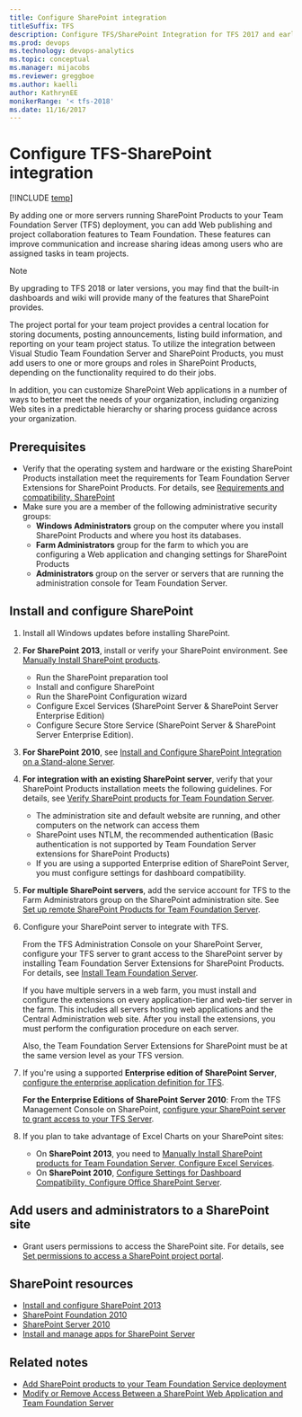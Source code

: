 ```yaml
---
title: Configure SharePoint integration 
titleSuffix: TFS
description: Configure TFS/SharePoint Integration for TFS 2017 and earlier versions
ms.prod: devops
ms.technology: devops-analytics
ms.topic: conceptual 
ms.manager: mijacobs
ms.reviewer: greggboe
ms.author: kaelli
author: KathrynEE
monikerRange: '< tfs-2018'
ms.date: 11/16/2017
---
```


# Configure TFS-SharePoint integration

[!INCLUDE [temp](./_shared/about-sharepoint-deprecation.md)]

By adding one or more servers running SharePoint Products to your Team Foundation Server (TFS) deployment, you can add Web publishing and project collaboration features to Team Foundation. These features can improve communication and increase sharing ideas among users who are assigned tasks in team projects. 

> [!NOTE] 
> By upgrading to TFS 2018 or later versions, you may find that the built-in dashboards and wiki will provide many of the features that SharePoint provides.  

The project portal for your team project provides a central location for storing documents, posting announcements, listing build information, and reporting on your team project status. To utilize the integration between Visual Studio Team Foundation Server and SharePoint Products, you must add users to one or more groups and roles in SharePoint Products, depending on the functionality required to do their jobs.

In addition, you can customize SharePoint Web applications in a number of ways to better meet the needs of your organization, including organizing Web sites in a predictable hierarchy or sharing process guidance across your organization.

## Prerequisites

- Verify that the operating system and hardware or the existing SharePoint Products installation meet the requirements for Team Foundation Server Extensions for SharePoint Products. For details, see [Requirements and compatibility, SharePoint](/azure/devops/server/requirements?toc=/azure/devops/report/toc.json&bc=/azure/devops/report/breadcrumb/toc.json)
- Make sure you are a member of the following administrative security groups: 
	- **Windows Administrators** group on the computer where you install SharePoint Products and where you host its databases.
	- **Farm Administrators** group for the farm to which you are configuring a Web application and changing settings for SharePoint Products
	- **Administrators** group on the server or servers that are running the administration console for Team Foundation Server.


## Install and configure SharePoint  

1. Install all Windows updates before installing SharePoint.

1. **For SharePoint 2013**, install or verify your SharePoint environment. See [Manually Install SharePoint products](/azure/devops/server/install/sharepoint/install-sharepoint?toc=/azure/devops/report/toc.json&bc=/azure/devops/report/breadcrumb/toc.json).     
	- Run the SharePoint preparation tool
	- Install and configure SharePoint
	- Run the SharePoint Configuration wizard
	- Configure Excel Services (SharePoint Server & SharePoint Server Enterprise Edition)
	- Configure Secure Store Service (SharePoint Server & SharePoint Server Enterprise Edition).

1. **For SharePoint 2010**, see [Install and Configure SharePoint Integration on a Stand-alone Server](https://technet.microsoft.com/library/bb677368(v=sql.105).aspx).  

1. **For integration with an existing SharePoint server**, verify that your SharePoint Products installation meets the following guidelines. For details, see [Verify SharePoint products for Team Foundation Server](/azure/devops/server/install/sharepoint/verify-sharepoint).  
   - The administration site and default website are running, and other computers on the network can access them
   - SharePoint uses NTLM, the recommended authentication (Basic authentication is not supported by Team Foundation Server extensions for SharePoint Products)
   - If you are using a supported Enterprise edition of SharePoint Server, you must configure settings for dashboard compatibility.

4. **For multiple SharePoint servers**, add the service account for TFS to the Farm Administrators group on the SharePoint administration site. See [Set up remote SharePoint Products for Team Foundation Server](/azure/devops/server/install/sharepoint/setup-remote-sharepoint?toc=/azure/devops/report/toc.json&bc=/azure/devops/report/breadcrumb/toc.json).

5. Configure your SharePoint server to integrate with TFS. 

	From the TFS Administration Console on your SharePoint Server, configure your TFS server to grant access to the SharePoint server by installing Team Foundation Server Extensions for SharePoint Products. For details, see [Install Team Foundation Server](/azure/devops/server/install/install-2013/install-tfs?toc=/azure/devops/report/toc.json&bc=/azure/devops/report/breadcrumb/toc.json).

	If you have multiple servers in a web farm, you must install and configure the extensions on every application-tier and web-tier server in the farm. This includes all servers hosting web applications and the Central Administration web site. After you install the extensions, you must perform the configuration procedure on each server. 

	Also, the Team Foundation Server Extensions for SharePoint must be at the same version level as your TFS version. 

6. If you're using a supported **Enterprise edition of SharePoint Server**, [configure the enterprise application definition for TFS](/azure/devops/server/install/sharepoint/config-enterprise-app-def?toc=/azure/devops/report/toc.json&bc=/azure/devops/report/breadcrumb/toc.json).

	**For the Enterprise Editions of SharePoint Server 2010**: From the TFS Management Console on SharePoint, [configure your SharePoint server to grant access to your TFS Server](/azure/devops/server/admin/config-ent-sharepoint0710-dashboards?toc=/azure/devops/report/toc.json&bc=/azure/devops/report/breadcrumb/toc.json).

7. If you plan to take advantage of Excel Charts on your SharePoint sites:
   * On **SharePoint 2013**, you need to [Manually Install SharePoint products for Team Foundation Server, Configure Excel Services](/azure/devops/server/install/sharepoint/install-sharepoint#configure-excel-services-sharepoint-server-only).
   * On **SharePoint 2010**, [Configure Settings for Dashboard Compatibility, Configure Office SharePoint Server](https://msdn.microsoft.com/library/ee462863%28v=vs.100%29.aspx).


## Add users and administrators to a SharePoint site

- Grant users permissions to access the SharePoint site. For details, see [Set permissions to access a SharePoint project portal](../../organizations/security/set-sharepoint-permissions.md?toc=/azure/devops/report/toc.json&bc=/azure/devops/report/breadcrumb/toc.json).



<!---

I RECOMMEND WE REMOVE THIS SECTION AS IT POINTS TO 2010 CONTENT. 

This link - https://go.microsoft.com/fwlink/?LinkId=185224 - goes to a post that contains links to content that are 7 years old. Not sure how useful that is. 


The following topics should be sufficient to help you through the general process of integrating SharePoint Products with TFS, but other resources might help you understand the specific steps that your deployment might require. For the most recent information, see the following forum post on the Microsoft Web site: [SharePoint Integration with Team Foundation Server - Important Information](https://go.microsoft.com/fwlink/?LinkId=185224).



## Archived content


- [Connecting to a Server That Is Running SharePoint Products](https://msdn.microsoft.com/library/ms253085.aspx): Describes the various sites configured by Team Foundation Server on SharePoint Products as well as the default sites within SharePoint Products.
- [Roles in SharePoint Products](https://msdn.microsoft.com/library/ms252445.aspx): Describes the various default roles available in SharePoint Products.
- [Managing SharePoint Sites](https://msdn.microsoft.com/library/ms252503.aspx): Describes various administrative tasks for SharePoint Products, including how to create a SharePoint Web application and site collection for use with Team Foundation Server.
- [Extensions for SharePoint Products](https://msdn.microsoft.com/library/bb552177.aspx): Describes the templates that must be installed for SharePoint Products if it is not installed on the same server that is running the application-tier services for Team Foundation.
- [Add Integration with SharePoint Products to a Deployment of Team Foundation Server](https://msdn.microsoft.com/library/ee462861.aspx): Describes how to add SharePoint Products to a deployment of Team Foundation Server in an environment with full trust and little to no restrictions on permissions granted between the two programs.
- [Interactions Between SharePoint Products and Team Foundation Server](https://msdn.microsoft.com/library/ms253177.aspx): Describes how Team Foundation Server and SharePoint Products interact at a technical and conceptual level, and provides links to more information.
- [Configure Settings for Dashboard Compatibility](https://msdn.microsoft.com/library/ee462863.aspx): Describes how to configure a deployment of Microsoft Office SharePoint Server 2007 to support reports and dashboards in Team Foundation Server.
- [Integrate Team Foundation Server with SharePoint Products Without Administrative Permissions](https://msdn.microsoft.com/library/ee462864.aspx): Describes how to add SharePoint Products to a deployment of Team Foundation Server in an environment that has restricted access or other security requirements and restrictions on what permissions can be granted between the two programs.
- [Upgrading SharePoint Products for Team Foundation Server](https://msdn.microsoft.com/library/bb909691.aspx)Describes the options for upgrading the version of SharePoint Products that supports your deployment of Team Foundation Server.

-->



## SharePoint resources

- [Install and configure SharePoint 2013](https://technet.microsoft.com/library/cc262957.aspx)
- [SharePoint Foundation 2010](https://technet.microsoft.com/library/cc288070(v=office.14))
- [SharePoint Server 2010](https://technet.microsoft.com/library/cc303422(v=office.14))
- [Install and manage apps for SharePoint Server](https://technet.microsoft.com/library/fp161232(v=office.16).aspx)


## Related notes

- [Add SharePoint products to your Team Foundation Service deployment](/azure/devops/server/admin/modify-remove-access-sharepoint)  
- [Modify or Remove Access Between a SharePoint Web Application and Team Foundation Server](/azure/devops/server/admin/modify-remove-access-sharepoint) 
